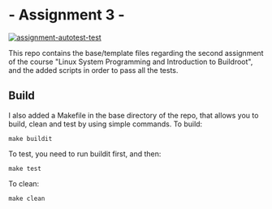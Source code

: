 # - Assignment 3 -
[![assignment-autotest-test](https://github.com/cu-ecen-aeld/assignment-2-Fo-Zi/actions/workflows/github-actions.yml/badge.svg)](https://github.com/cu-ecen-aeld/assignment-2-Fo-Zi/actions/workflows/github-actions.yml)

This repo contains the base/template files regarding the second assignment of the course "Linux System Programming and Introduction to Buildroot", and the added scripts in order to pass all the tests.

## Build
I also added a Makefile in the base directory of the repo, that allows you to build, clean and test by using simple commands.
To build:
```
make buildit
```

To test, you need to run buildit first, and then:
```
make test
```

To clean:
```
make clean
```
